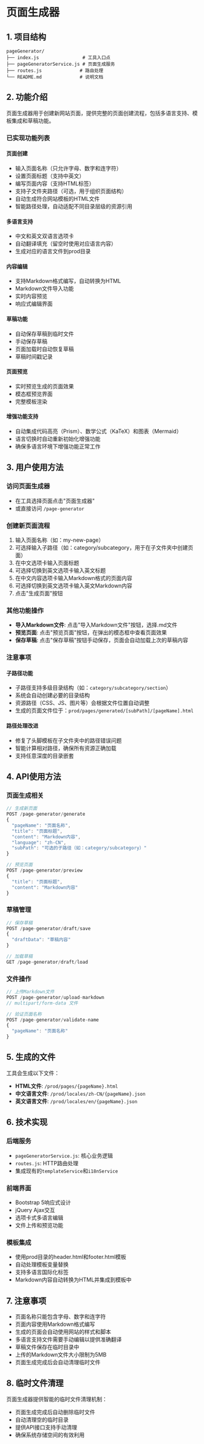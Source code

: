 # 页面生成器

## 1. 项目结构

```
pageGenerator/
├── index.js                # 工具入口点
├── pageGeneratorService.js # 页面生成服务
├── routes.js              # 路由处理
└── README.md              # 说明文档
```

## 2. 功能介绍

页面生成器用于创建新网站页面，提供完整的页面创建流程，包括多语言支持、模板集成和草稿功能。

### 已实现功能列表

#### 页面创建
- 输入页面名称（只允许字母、数字和连字符）
- 设置页面标题（支持中英文）
- 编写页面内容（支持HTML标签）
- 支持子文件夹路径（可选，用于组织页面结构）
- 自动生成符合网站模板的HTML文件
- 智能路径处理，自动适配不同目录层级的资源引用

#### 多语言支持
- 中文和英文双语言选项卡
- 自动翻译填充（留空时使用对应语言内容）
- 生成对应的语言文件到prod目录

#### 内容编辑
- 支持Markdown格式编写，自动转换为HTML
- Markdown文件导入功能
- 实时内容预览
- 响应式编辑界面

#### 草稿功能
- 自动保存草稿到临时文件
- 手动保存草稿
- 页面加载时自动恢复草稿
- 草稿时间戳记录

#### 页面预览
- 实时预览生成的页面效果
- 模态框预览界面
- 完整模板渲染

#### 增强功能支持
- 自动集成代码高亮（Prism）、数学公式（KaTeX）和图表（Mermaid）
- 语言切换时自动重新初始化增强功能
- 确保多语言环境下增强功能正常工作

## 3. 用户使用方法

### 访问页面生成器
- 在工具选择页面点击"页面生成器"
- 或直接访问 `/page-generator`

### 创建新页面流程
1. 输入页面名称（如：my-new-page）
2. 可选择输入子路径（如：category/subcategory，用于在子文件夹中创建页面）
3. 在中文选项卡输入页面标题
4. 可选择切换到英文选项卡输入英文标题
5. 在中文内容选项卡输入Markdown格式的页面内容
6. 可选择切换到英文选项卡输入英文Markdown内容
7. 点击"生成页面"按钮

### 其他功能操作
- **导入Markdown文件**: 点击"导入Markdown文件"按钮，选择.md文件
- **预览页面**: 点击"预览页面"按钮，在弹出的模态框中查看页面效果
- **保存草稿**: 点击"保存草稿"按钮手动保存，页面会自动加载上次的草稿内容

### 注意事项

#### 子路径功能
- 子路径支持多级目录结构（如：`category/subcategory/section`）
- 系统会自动创建必要的目录结构
- 资源路径（CSS、JS、图片等）会根据文件位置自动调整
- 生成的页面文件位于：`prod/pages/generated/[subPath]/[pageName].html`

#### 路径处理改进
- 修复了头脚模板在子文件夹中的路径错误问题
- 智能计算相对路径，确保所有资源正确加载
- 支持任意深度的目录嵌套

## 4. API使用方法

### 页面生成相关
```javascript
// 生成新页面
POST /page-generator/generate
{
  "pageName": "页面名称",
  "title": "页面标题",
  "content": "Markdown内容",
  "language": "zh-CN",
  "subPath": "可选的子路径（如：category/subcategory）"
}

// 预览页面
POST /page-generator/preview
{
  "title": "页面标题",
  "content": "Markdown内容"
}
```

### 草稿管理
```javascript
// 保存草稿
POST /page-generator/draft/save
{
  "draftData": "草稿内容"
}

// 加载草稿
GET /page-generator/draft/load
```

### 文件操作
```javascript
// 上传Markdown文件
POST /page-generator/upload-markdown
// multipart/form-data 文件

// 验证页面名称
POST /page-generator/validate-name
{
  "pageName": "页面名称"
}
```

## 5. 生成的文件

工具会生成以下文件：
- **HTML文件**: `/prod/pages/{pageName}.html`
- **中文语言文件**: `/prod/locales/zh-CN/{pageName}.json`
- **英文语言文件**: `/prod/locales/en/{pageName}.json`

## 6. 技术实现

### 后端服务
- `pageGeneratorService.js`: 核心业务逻辑
- `routes.js`: HTTP路由处理
- 集成现有的`templateService`和`i18nService`

### 前端界面
- Bootstrap 5响应式设计
- jQuery Ajax交互
- 选项卡式多语言编辑
- 文件上传和预览功能

### 模板集成
- 使用prod目录的header.html和footer.html模板
- 自动处理模板变量替换
- 支持多语言国际化标签
- Markdown内容自动转换为HTML并集成到模板中

## 7. 注意事项

- 页面名称只能包含字母、数字和连字符
- 页面内容使用Markdown格式编写
- 生成的页面会自动使用网站的样式和脚本
- 多语言支持文件需要手动编辑以提供准确翻译
- 草稿文件保存在临时目录中
- 上传的Markdown文件大小限制为5MB
- 页面生成完成后会自动清理临时文件

## 8. 临时文件清理

页面生成器提供智能的临时文件清理机制：
- 页面生成完成后自动删除临时文件
- 自动清理空的临时目录
- 提供API接口支持手动清理
- 确保系统存储空间的有效利用